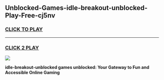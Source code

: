 
## Unblocked-Games-idle-breakout-unblocked-Play-Free-cj5nv
<h3>
<a href="https://premium76.site?title=idle-breakout-unblocked&ref=23A">CLICK TO PLAY</a></h3>
<hr>

<h3>
<a href="https://premium76.site?title=idle-breakout-unblocked&ref=23A">CLICK 2 PLAY</a>
  
</h3>

<a href="https://premium76.site?title=idle-breakout-unblocked&ref=23A"><img src="https://clearcache.store/games.png"></a>


**idle-breakout-unblocked games unblocked: Your Gateway to Fun and Accessible Online Gaming**
